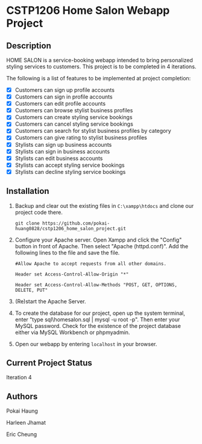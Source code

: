 # CSTP1206 Home Salon Webapp Project

## Description

HOME SALON is a service-booking webapp intended to bring personalized styling services to customers. This project is to be completed in 4 iterations.

The following is a list of features to be implemented at project completion:

- [x] Customers can sign up profile accounts
- [x] Customers can sign in profile accounts
- [x] Customers can edit profile accounts
- [x] Customers can browse stylist business profiles
- [x] Customers can create styling service bookings
- [x] Customers can cancel styling service bookings
- [x] Customers can search for stylist business profiles by category
- [x] Customers can give rating to stylist business profiles
- [x] Stylists can sign up business accounts
- [x] Stylists can sign in business accounts
- [x] Stylists can edit business accounts
- [x] Stylists can accept styling service bookings
- [x] Stylists can decline styling service bookings

## Installation

1. Backup and clear out the existing files in `C:\xampp\htdocs` and clone our project code there.

    `git clone https://github.com/pokai-huang0828/cstp1206_home_salon_project.git`

2. Configure your Apache server. Open Xampp and click the "Config" button in front of Apache. Then select "Apache (httpd.conf)". Add the following lines to the file and save the file.

    `#Allow Apache to accept requests from all other domains.`

    `Header set Access-Control-Allow-Origin "*"`

    `Header set Access-Control-Allow-Methods "POST, GET, OPTIONS, DELETE, PUT"`

3. (Re)start the Apache Server.

4. To create the database for our project, open up the system terminal, enter "type sql\homesalon.sql | mysql -u root -p". Then enter your MySQL password. Check for the existence of the project database either via MySQL Workbench or phpmyadmin.

5. Open our webapp by entering `localhost` in your browser.

## Current Project Status

Iteration 4

## Authors

Pokai Haung

Harleen Jhamat

Eric Cheung
